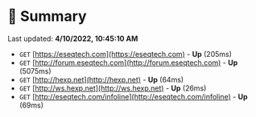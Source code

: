 # 📖 Summary
Last updated: **4/10/2022, 10:45:10 AM**

- `GET` [https://eseqtech.com](https://eseqtech.com) - **Up** (205ms)
- `GET` [http://forum.eseqtech.com](http://forum.eseqtech.com) - **Up** (5075ms)
- `GET` [http://hexp.net](http://hexp.net) - **Up** (64ms)
- `GET` [http://ws.hexp.net](http://ws.hexp.net) - **Up** (26ms)
- `GET` [http://eseqtech.com/infoline](http://eseqtech.com/infoline) - **Up** (69ms)
